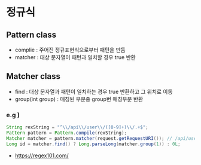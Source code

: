 # 정규식

## Pattern class
- complie : 주어진 정규표현식으로부터 패턴을 만듬
- matcher : 대상 문자열이 패턴과 일치할 경우 true 반환

## Matcher class
- find : 대상 문자열과 패턴이 일치하는 경우 true 반환하고 그 위치로 이동
- group(int group) : 매칭된 부분중 group번 매칭부분 반환

### e.g )
```java
String rexString = "^\\/api\\/user\\/([0-9]+)\\/.+$";
Pattern pattern = Pattern.compile(rexString);
Matcher matcher = pattern.matcher(request.getRequestURI()); // /api/user/123/post
Long id = matcher.find() ? Long.parseLong(matcher.group(1)) : 0L;
```

- https://regex101.com/